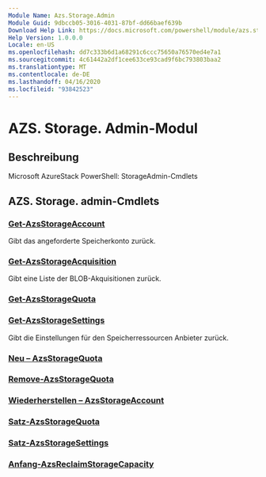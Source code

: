 ```yaml
---
Module Name: Azs.Storage.Admin
Module Guid: 9dbccb05-3016-4031-87bf-dd66baef639b
Download Help Link: https://docs.microsoft.com/powershell/module/azs.storage.admin
Help Version: 1.0.0.0
Locale: en-US
ms.openlocfilehash: dd7c333b6d1a68291c6ccc75650a76570ed4e7a1
ms.sourcegitcommit: 4c61442a2df1cee633ce93cad9f6bc793803baa2
ms.translationtype: MT
ms.contentlocale: de-DE
ms.lasthandoff: 04/16/2020
ms.locfileid: "93842523"
---
```

# AZS. Storage. Admin-Modul
## Beschreibung
Microsoft AzureStack PowerShell: StorageAdmin-Cmdlets

## AZS. Storage. admin-Cmdlets
### [Get-AzsStorageAccount](Get-AzsStorageAccount.md)
Gibt das angeforderte Speicherkonto zurück.

### [Get-AzsStorageAcquisition](Get-AzsStorageAcquisition.md)
Gibt eine Liste der BLOB-Akquisitionen zurück.

### [Get-AzsStorageQuota](Get-AzsStorageQuota.md)


### [Get-AzsStorageSettings](Get-AzsStorageSettings.md)
Gibt die Einstellungen für den Speicherressourcen Anbieter zurück.

### [Neu – AzsStorageQuota](New-AzsStorageQuota.md)


### [Remove-AzsStorageQuota](Remove-AzsStorageQuota.md)


### [Wiederherstellen – AzsStorageAccount](Restore-AzsStorageAccount.md)


### [Satz-AzsStorageQuota](Set-AzsStorageQuota.md)


### [Satz-AzsStorageSettings](Set-AzsStorageSettings.md)


### [Anfang-AzsReclaimStorageCapacity](Start-AzsReclaimStorageCapacity.md)


